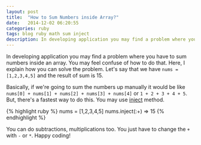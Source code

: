 ```yaml
---
layout: post
title:  "How to Sum Numbers inside Array?"
date:   2014-12-02 06:20:55
categories: ruby
tags: blog ruby math sum inject
description: In developing application you may find a problem where you have to sum numbers inside an array. You may feel confuse of how to do that. Here, I explain how you can solve the problem. Let's say that we have `nums = [1,2,3,4,5]` and the result of sum is 15.
---
```

In developing application you may find a problem where you have to sum numbers inside an array. You may feel confuse of how to do that. Here, I explain how you can solve the problem. Let's say that we have `nums = [1,2,3,4,5]` and the result of sum is 15.<!--more-->

Basically, if we're going to sum the numbers up manually it would be like `nums[0] + nums[1] + nums[2] + nums[3] + nums[4]` or `1 + 2 + 3 + 4 + 5`. But, there's a fastest way to do this. You may use <a href="http://apidock.com/ruby/Enumerable/inject" target="_blank">inject</a> method.

{% highlight ruby %}
nums = [1,2,3,4,5]
nums.inject(:+)
=> 15
{% endhighlight %}

You can do subtractions, multiplications too. You just have to change the `+` with `-` or `*`. Happy coding!
